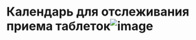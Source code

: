 # Календарь для отслеживания приема таблеток![image](https://user-images.githubusercontent.com/99802613/170820898-1b327cf3-9de1-4761-84dd-5313d09c3cc1.png)
